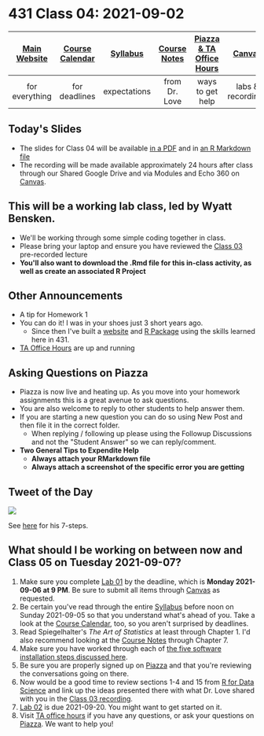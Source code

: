 # 431 Class 04: 2021-09-02

[Main Website](https://thomaselove.github.io/431/) | [Course Calendar](https://thomaselove.github.io/431/calendar.html) | [Syllabus](https://thomaselove.github.io/431-2021-syllabus/) | [Course Notes](https://thomaselove.github.io/431-notes/) | [Piazza & TA Office Hours](https://thomaselove.github.io/431/contact.html) | [Canvas](https://canvas.case.edu) | [Data and Code](https://github.com/THOMASELOVE/431-data)
:-----------: | :--------------: | :----------: | :---------: | :-------------: | :-----------: | :------------:
for everything | for deadlines | expectations | from Dr. Love | ways to get help | labs & recordings | for downloads

## Today's Slides

- The slides for Class 04 will be available [in a PDF](https://github.com/THOMASELOVE/431-2021/blob/main/classes/class04/431_class-04-slides_2021.pdf) and in [an R Markdown file](https://github.com/THOMASELOVE/431-2021/blob/main/classes/class04/431_class-04-slides_2021.Rmd)
- The recording will be made available approximately 24 hours after class through our Shared Google Drive and via Modules and Echo 360 on [Canvas](https://canvas.case.edu).

## This will be a working lab class, led by Wyatt Bensken.

- We'll be working through some simple coding together in class.
- Please bring your laptop and ensure you have reviewed the [Class 03](https://github.com/THOMASELOVE/431-2021/tree/main/classes/class03) pre-recorded lecture
- **You'll also want to download the .Rmd file for this in-class activity, as well as create an associated R Project**

## Other Announcements

- A tip for Homework 1
- You can do it! I was in your shoes just 3 short years ago.
  - Since then I've built a [website](https://wyattbensken.com/) and [R Package](https://cran.r-project.org/web/packages/multimorbidity/index.html) using the skills learned here in 431.
- [TA Office Hours](https://thomaselove.github.io/431/calendar.html#TA_Office_Hours) are up and running

## Asking Questions on Piazza
 
 - Piazza is now live and heating up. As you move into your homework assignments this is a great avenue to ask questions.
 - You are also welcome to reply to other students to help answer them.
- If you are starting a new question you can do so using New Post and then file it in the correct folder.
  - When replying / following up please using the Followup Discussions and not the "Student Answer" so we can reply/comment.
- **Two General Tips to Expendite Help**
  - **Always attach your RMarkdown file**
  - **Always attach a screenshot of the specific error you are getting**

## Tweet of the Day

![](https://github.com/THOMASELOVE/431-2021/blob/main/classes/class04/dahly-2021-04-22.png)

See [here](https://twitter.com/statsepi/status/1385126000149807105) for his 7-steps.

## What should I be working on between now and Class 05 on Tuesday 2021-09-07?

1. Make sure you complete [Lab 01](https://github.com/THOMASELOVE/431-2021/tree/main/labs) by the deadline, which is **Monday 2021-09-06 at 9 PM**. Be sure to submit all items through [Canvas](https://canvas.case.edu/) as requested.
2. Be certain you've read through the entire [Syllabus](https://thomaselove.github.io/431-2021-syllabus/) before noon on Sunday 2021-09-05 so that you understand what's ahead of you. Take a look at the [Course Calendar](https://thomaselove.github.io/431/calendar.html), too, so you aren't surprised by deadlines.
3. Read Spiegelhalter's *The Art of Statistics* at least through Chapter 1. I'd also recommend looking at the [Course Notes](https://thomaselove.github.io/431-notes/) through Chapter 7.
4. Make sure you have worked through each of [the five software installation steps discussed here](https://thomaselove.github.io/431/software_install.html).
5. Be sure you are properly signed up on [Piazza](https://piazza.com/case/fall2021/pqhs431) and that you're reviewing the conversations going on there.
6. Now would be a good time to review sections 1-4 and 15 from [R for Data Science](https://r4ds.had.co.nz/) and link up the ideas presented there with what Dr. Love shared with you in the [Class 03 recording](https://github.com/THOMASELOVE/431-2021/tree/main/classes/class03).
7. [Lab 02](https://github.com/THOMASELOVE/431-2021/tree/main/labs/lab02) is due 2021-09-20. You might want to get started on it.
8. Visit [TA office hours](https://thomaselove.github.io/431/contact.html) if you have any questions, or ask your questions on [Piazza](https://piazza.com/case/fall2021/pqhs431). We want to help you!
